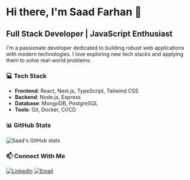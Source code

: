# Hi there, I'm Saad Farhan 👋

## Full Stack Developer | JavaScript Enthusiast

I'm a passionate developer dedicated to building robust web applications with modern technologies. I love exploring new tech stacks and applying them to solve real-world problems.

### 💻 Tech Stack

- **Frontend**: React, Next.js, TypeScript, Tailwind CSS
- **Backend**: Node.js, Express
- **Database**: MongoDB, PostgreSQL
- **Tools**: Git, Docker, CI/CD

### 📊 GitHub Stats

![Saad's GitHub stats](https://github-readme-stats.vercel.app/api?username=saadfrhan&show_icons=true&theme=radical)

### 📫 Connect With Me

[![LinkedIn](https://img.shields.io/badge/LinkedIn-0077B5?style=for-the-badge&logo=linkedin&logoColor=white)](https://linkedin.com/in/saad-farhan)
[![Email](https://img.shields.io/badge/Email-D14836?style=for-the-badge&logo=gmail&logoColor=white)](mailto:saadfarhan347@gmail.com)
